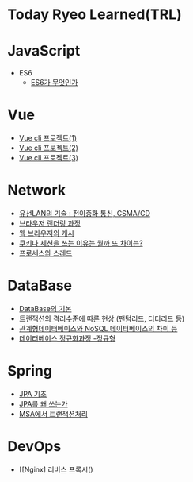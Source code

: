 # Today Ryeo Learned(TRL)

# JavaScript

- ES6
  - [ES6가 무엇인가](https://github.com/Ryeohwan/TRL/blob/main/JavaScript/ES6.md)

# Vue

- [Vue cli 프로젝트(1)](<https://github.com/Ryeohwan/TRL/blob/main/vue/vue_cli_project(1).md>)
- [Vue cli 프로젝트(2)](<https://github.com/Ryeohwan/TRL/blob/main/vue/vue_cli_project(2).md>)
- [Vue cli 프로젝트(3)](<https://github.com/Ryeohwan/TRL/blob/main/vue/vue_cli_project(3).md>)


# Network

- [유선LAN의 기술 : 전이중화 통신, CSMA/CD](<https://github.com/Ryeohwan/TRL/blob/main/Network/%EC%9C%A0%EC%84%A0LAN%EC%9D%98%20%EA%B8%B0%EC%88%A0%20:%20%EC%A0%84%EC%9D%B4%EC%A4%91%ED%99%94%20%ED%86%B5%EC%8B%A0%2C%20CSMA%20CD.md>)
- [브라우저 랜더링 과정](<https://github.com/Ryeohwan/TRL/blob/main/Network/%EB%B8%8C%EB%9D%BC%EC%9A%B0%EC%A0%80%EB%9E%9C%EB%8D%94%EB%A7%81%20%EA%B3%BC%EC%A0%95.md>)
- [웹 브라우저의 캐시](<https://github.com/Ryeohwan/TRL/blob/main/Network/%EC%9B%B9%EB%B8%8C%EB%9D%BC%EC%9A%B0%EC%A0%80%EC%9D%98%20%EC%BA%90%EC%8B%9C.md>)
- [쿠키나 세션을 쓰는 이유는 뭘까 또 차이는?](<https://github.com/Ryeohwan/TRL/blob/main/Network/%EC%BF%A0%ED%82%A4%EC%99%80%20%EC%84%B8%EC%85%98%EC%9D%80%20%EB%AD%94%EC%A7%80%20%EA%B7%B8%EB%A6%AC%EA%B3%A0%20%EA%B7%B8%20%EC%B0%A8%EC%9D%B4.md>)
 - [프로세스와 스레드](<https://github.com/Ryeohwan/TRL/blob/main/Network/%ED%94%84%EB%A1%9C%EC%84%B8%EC%8A%A4%EC%99%80%EC%8A%A4%EB%A0%88%EB%93%9C.md>)


# DataBase

- [DataBase의 기본](<https://github.com/Ryeohwan/TRL/blob/main/DataBase/DataBase%EC%9D%98%20%EA%B8%B0%EB%B3%B8.md>)
- [트랜잭션의 격리수준에 따른 현상 (팬텀리드, 더티리드 등)](<https://github.com/Ryeohwan/TRL/blob/main/DataBase/%ED%8A%B8%EB%9E%9C%EC%9E%AD%EC%85%98%EC%9D%98%20%EA%B2%A9%EB%A6%AC%EC%88%98%EC%A4%80%EC%97%90%20%EB%94%B0%EB%A5%B8%20%ED%98%84%EC%83%81%20(%ED%8C%AC%ED%85%80%EB%A6%AC%EB%93%9C%2C%20%EB%8D%94%ED%8B%B0%EB%A6%AC%EB%93%9C%20%EB%93%B1).md>)
- [관계형데이터베이스와 NoSQL 데이터베이스의 차이 등](<https://github.com/Ryeohwan/TRL/blob/main/DataBase/%EA%B4%80%EA%B3%84%ED%98%95%EB%8D%B0%EC%9D%B4%ED%84%B0%EB%B2%A0%EC%9D%B4%EC%8A%A4%EC%99%80%20NoSQL%20%EB%8D%B0%EC%9D%B4%ED%84%B0%EB%B2%A0%EC%9D%B4%EC%8A%A4%EC%9D%98%20%EC%B0%A8%EC%9D%B4%20%EB%93%B1.md>)
- [데이터베이스 정규화과정 -정규형](<https://github.com/Ryeohwan/TRL/blob/main/DataBase/%EB%8D%B0%EC%9D%B4%ED%84%B0%EB%B2%A0%EC%9D%B4%EC%8A%A4%20%EC%A0%95%EA%B7%9C%ED%99%94%EA%B3%BC%EC%A0%95%20-%EC%A0%95%EA%B7%9C%ED%98%95.md>)

# Spring
- [JPA 기초](https://github.com/Ryeohwan/TRL/blob/main/Spring/JPA/JPA%20%EA%B8%B0%EC%B4%88.md)
- [JPA를 왜 쓰는가](https://github.com/Ryeohwan/TRL/blob/main/Spring/JPA/JPA%EB%A5%BC%20%EC%99%9C%20%EC%93%B0%EB%8A%94%EA%B0%80.md)
- [MSA에서 트랜잭션처리](https://github.com/Ryeohwan/TRL/blob/main/Spring/JPA/MSA%EC%97%90%EC%84%9C%20%ED%8A%B8%EB%9E%9C%EC%9E%AD%EC%85%98%EC%B2%98%EB%A6%AC.md)

# DevOps

- [[Nginx] 리버스 프록시()